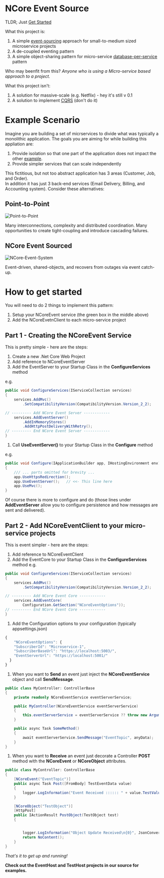 # NCore Event Source

TLDR; Just [Get Started](#how-to-get-started)

What this project is:
1. A simple [event-sourcing](https://microservices.io/patterns/data/event-sourcing.html) approach for small-to-medium sized microservice projects
1. A de-coupled eventing pattern
1. A simple object-sharing pattern for micro-service [database-per-service](https://microservices.io/patterns/data/database-per-service.html) pattern

Who may beenfit from this?
_Anyone who is using a Micro-service based approach to a project._

What this project isn't:
1. A solution for massive-scale (e.g. Netflix) - hey it's still v 0.1
1. A solution to implement [CQRS](https://microservices.io/patterns/data/cqrs.html) (don't do it)

# Example Scenario
Imagine you are building a set of micrservices to divide what was typically a monolithic application.
The goals you are aiming for while building this appliation are:
1. Provide isolation so that one part of the application does not impact the other [example](https://youtu.be/-AfZxdXa7yc?t=2103).
1. Provide simpler services that can scale independently

This fictitious, but not too abstract application has 3 areas (Customer, Job, and Order).  
In addition it has just 3 back-end services (Email Delivery, Billing, and Accounting system).
Consider these alternatives:

## Point-to-Point
![Point-to-Point](./Point2Point.png)

Many interconnections, complexity and distributed coordination.  Many opportunities to create tight-coupling and introduce cascading failures.

##  NCore Event Sourced
![NCore-Event-System](./NCoreEvent.png)

Event-driven, shared-objects, and recovers from outages via event catch-up.

# How to get started
You will need to do 2 things to implement this pattern:
1. Setup your NCoreEvent service (the green box in the middle above)
1. Add the NCoreEvetnClient to each micro-service project

## Part 1 - Creating the NCoreEvent Service
This is pretty simple - here are the steps:
1. Create a new .Net Core Web Project
1. Add reference to NCoreEventServer
1. Add the EventServer to your Startup Class in the **ConfigureServices** method

e.g.
```c#
public void ConfigureServices(IServiceCollection services)
{
    services.AddMvc()
        .SetCompatibilityVersion(CompatibilityVersion.Version_2_2);

// --------- Add NCore Event Server ------------
    services.AddEventServer()
        .AddInMemoryStores()
        .AddHttpPostDeliveryWithRetry();
// --------- End NCore Event Server ------------
}
```

1. Call **UseEventServer()** to your Startup Class in the **Configure** method

e.g.
```c#
public void Configure(IApplicationBuilder app, IHostingEnvironment env)
{
    /// ... parts omitted for brevity ...
    app.UseHttpsRedirection();
    app.UseEventServer();   // <<- This line here
    app.UseMvc();
}
```

Of course there is more to configure and do (those lines under **AddEventServer** allow you to configure persistence and how messages are sent and delivered).

## Part 2 - Add NCoreEventClient to your micro-service projects
This is event simpler - here are the steps:
1. Add reference to NCoreEventClient
1. Add the EventCore to your Startup Class in the **ConfigureServices** method
e.g.
```c#
public void ConfigureServices(IServiceCollection services)
{
    services.AddMvc()
        .SetCompatibilityVersion(CompatibilityVersion.Version_2_2);

// --------- Add NCore Event Core ------------
    services.AddEventCore(
        Configuration.GetSection("NCoreEventOptions"));
// --------- End NCore Event Core ------------
}
```
1. Add the Configuration options to your configuration (typically appsettings.json)
```js
{
    "NCoreEventOptions": {
    "SubscriberId": "Microservice-1",
    "SubscriberBaseUrl": "https://localhost:5003/",
    "EventServerUrl": "https://localhost:5001/"
  }
}
```
1. When you want to **Send** an event just inject the **NCoreEventService** object and call **SendMessage**.

```c#
public class MyController: ControllerBase 
{
    private readonly NCoreEventService eventServerService;

    public MyController(NCoreEventService eventServerService)
    {
        this.eventServerService = eventServerService ?? throw new ArgumentNullException(nameof(eventServerService));
    }

    public async Task SomeMethod()
    {
        await eventServerService.SendMessage("EventTopic", anyData);
    }
}
```

1. When you want to **Receive** an event just decorate a Controller **POST** method with the **NCoreEvent** or **NCoreObject** attributes.

```c#
public class MyController: ControllerBase 
{
    [NCoreEvent("EventTopic")]
    public async Task Post([FromBody] TestEventData value)
    {
        logger.LogInformation("Event Received :::::: " + value.TestValue);
    }

    [NCoreObject("TestObject")]
    [HttpPost]
    public IActionResult PostObject(TestObject test)
    {


        logger.LogInformation("Object Update Received\n{0}", JsonConvert.SerializeObject(test, Formatting.Indented));
        return NoContent();
    }
}
```

_That's it to get up and running!_

__Check out the EventHost and TestHost projects in our source for examples.__
